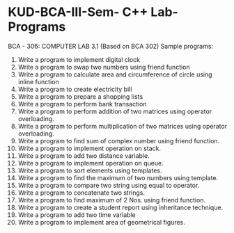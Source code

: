 # KUD-BCA-III-Sem- C++ Lab-Programs
BCA - 306: COMPUTER LAB 3.1 (Based on BCA 302)
Sample programs:
1) Write a program to implement digital clock
2) Write a program to swap two numbers using friend function
3) Write a program to calculate area and circumference of circle using inline
function
4) Write a program to create electricity bill
5) Write a program to prepare a shopping lists
6) Write a program to perform bank transaction
7) Write a program to perform addition of two matrices using operator
overloading.
8) Write a program to perform multiplication of two matrices using
operator overloading.
9) Write a program to find sum of complex number using friend function.
10) Write a program to implement operation on stack.
11) Write a program to add two distance variable.
12) Write a program to implement operation on queue.
13) Write a program to sort elements using templates.
14) Write a program to find the maximum of two numbers using template.
15) Write a program to compare two string using equal to operator.
16) Write a program to concatenate two strings.
17) Write a program to find maximum of 2 Nos. using friend function.
18) Write a program to create a student report using inheritance technique.
19) Write a program to add two time variable
20) Write a program to implement area of geometrical figures.
